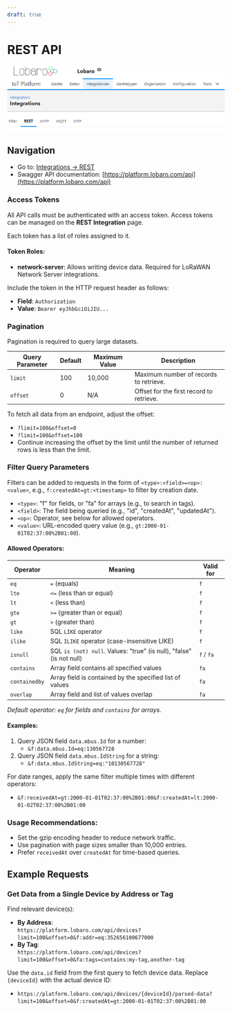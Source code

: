 ```yaml
---
draft: true
---
```


# REST API

![nav-REST-api.png](img/nav-REST-api.png)

## Navigation

- Go to: [Integrations -> REST](https://platform.lobaro.com/#/organisation/integrations/rest/)
- Swagger API documentation: [https://platform.lobaro.com/api](https://platform.lobaro.com/api)

### Access Tokens

All API calls must be authenticated with an access token. Access tokens can be managed on the **REST Integration** page.

Each token has a list of roles assigned to it.

#### Token Roles:

- **network-server**: Allows writing device data. Required for LoRaWAN Network Server integrations.

Include the token in the HTTP request header as follows:

- **Field**: `Authorization`
- **Value**: `Bearer eyJhbGciOiJIU...`

### Pagination

Pagination is required to query large datasets.

| Query Parameter | Default | Maximum Value | Description                              |
|-----------------|---------|---------------|------------------------------------------|
| `limit`         | 100     | 10,000        | Maximum number of records to retrieve.   |
| `offset`        | 0       | N/A           | Offset for the first record to retrieve. |

To fetch all data from an endpoint, adjust the offset:

- `?limit=100&offset=0`
- `?limit=100&offset=100`
- Continue increasing the offset by the limit until the number of returned rows is less than the limit.

### Filter Query Parameters

Filters can be added to requests in the form of `<type>:<field>=<op>:<value>`, e.g., `f:createdAt=gt:<timestamp>` to
filter by creation date.

- `<type>`: "f" for fields, or "fa" for arrays (e.g., to search in tags).
- `<field>`: The field being queried (e.g., "id", "createdAt", "updatedAt").
- `<op>`: Operator, see below for allowed operators.
- `<value>`: URL-encoded query value (e.g., `gt:2000-01-01T02:37:00%2B01:00`).

#### Allowed Operators:

| Operator      | Meaning                                                              | Valid for  |
|---------------|----------------------------------------------------------------------|------------|
| `eq`          | `=` (equals)                                                         | `f`        |
| `lte`         | `<=` (less than or equal)                                            | `f`        |
| `lt`          | `<` (less than)                                                      | `f`        |
| `gte`         | `>=` (greater than or equal)                                         | `f`        |
| `gt`          | `>` (greater than)                                                   | `f`        |
| `like`        | SQL `LIKE` operator                                                  | `f`        |
| `ilike`       | SQL `ILIKE` operator (case-insensitive LIKE)                         | `f`        |
| `isnull`      | SQL `is (not) null`. Values: "true" (is null), "false" (is not null) | `f` / `fa` |
| `contains`    | Array field contains all specified values                            | `fa`       |
| `containedby` | Array field is contained by the specified list of values             | `fa`       |
| `overlap`     | Array field and list of values overlap                               | `fa`       |

_Default operator: `eq` for fields and `contains` for arrays._

#### Examples:

1. Query JSON field `data.mbus.Id` for a number:
    - `&f:data.mbus.Id=eq:130567728`
2. Query JSON field `data.mbus.IdString` for a string:
    - `&f:data.mbus.IdString=eq:"10130567728"`

For date ranges, apply the same filter multiple times with different operators:

- `&f:receivedAt=gt:2000-01-01T02:37:00%2B01:00&f:createdAt=lt:2000-01-02T02:37:00%2B01:00`

### Usage Recommendations:

- Set the gzip encoding header to reduce network traffic.
- Use pagination with page sizes smaller than 10,000 entries.
- Prefer `receivedAt` over `createdAt` for time-based queries.

## Example Requests

### Get Data from a Single Device by Address or Tag

Find relevant device(s):

- **By Address**:  
  `https://platform.lobaro.com/api/devices?limit=100&offset=0&f:addr=eq:352656100677000`
- **By Tag**:  
  `https://platform.lobaro.com/api/devices?limit=100&offset=0&fa:tags=contains:my-tag,another-tag`

Use the `data.id` field from the first query to fetch device data. Replace `{deviceId}` with the actual device ID:
- `https://platform.lobaro.com/api/devices/{deviceId}/parsed-data?limit=100&offset=0&f:createdAt=gt:2000-01-01T02:37:00%2B01:00`
